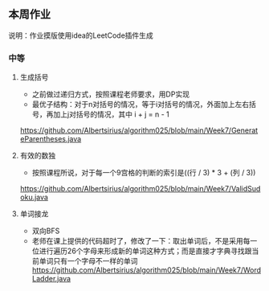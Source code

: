 ## 本周作业

说明：作业摸版使用idea的LeetCode插件生成

### 中等

1. 生成括号

   - 之前做过递归方式，按照课程老师要求，用DP实现
   - 最优子结构：对于n对括号的情况，等于i对括号的情况，外面加上左右括号，再加上j对括号的情况，其中 i + j = n - 1

   https://github.com/Albertsirius/algorithm025/blob/main/Week7/GenerateParentheses.java

2. 有效的数独

   	- 按照课程所说，对于每一个9宫格的判断的索引是((行 / 3) * 3 + (列 / 3))

   https://github.com/Albertsirius/algorithm025/blob/main/Week7/ValidSudoku.java
   
3. 单词接龙

   	- 双向BFS
   	- 老师在课上提供的代码超时了，修改了一下：取出单词后，不是采用每一位进行遍历26个字母来形成新的单词这种方式；而是直接才字典寻找跟当前单词只有一个字母不一样的单词
   	https://github.com/Albertsirius/algorithm025/blob/main/Week7/WordLadder.java
